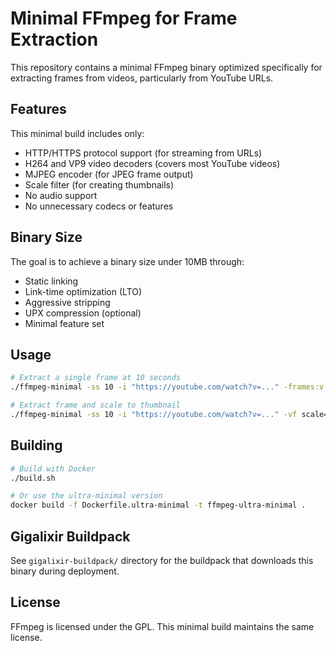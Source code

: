 # Minimal FFmpeg for Frame Extraction

This repository contains a minimal FFmpeg binary optimized specifically for extracting frames from videos, particularly from YouTube URLs.

## Features

This minimal build includes only:
- HTTP/HTTPS protocol support (for streaming from URLs)
- H264 and VP9 video decoders (covers most YouTube videos)
- MJPEG encoder (for JPEG frame output)
- Scale filter (for creating thumbnails)
- No audio support
- No unnecessary codecs or features

## Binary Size

The goal is to achieve a binary size under 10MB through:
- Static linking
- Link-time optimization (LTO)
- Aggressive stripping
- UPX compression (optional)
- Minimal feature set

## Usage

```bash
# Extract a single frame at 10 seconds
./ffmpeg-minimal -ss 10 -i "https://youtube.com/watch?v=..." -frames:v 1 -f image2 frame.jpg

# Extract frame and scale to thumbnail
./ffmpeg-minimal -ss 10 -i "https://youtube.com/watch?v=..." -vf scale=320:180 -frames:v 1 thumbnail.jpg
```

## Building

```bash
# Build with Docker
./build.sh

# Or use the ultra-minimal version
docker build -f Dockerfile.ultra-minimal -t ffmpeg-ultra-minimal .
```

## Gigalixir Buildpack

See `gigalixir-buildpack/` directory for the buildpack that downloads this binary during deployment.

## License

FFmpeg is licensed under the GPL. This minimal build maintains the same license.